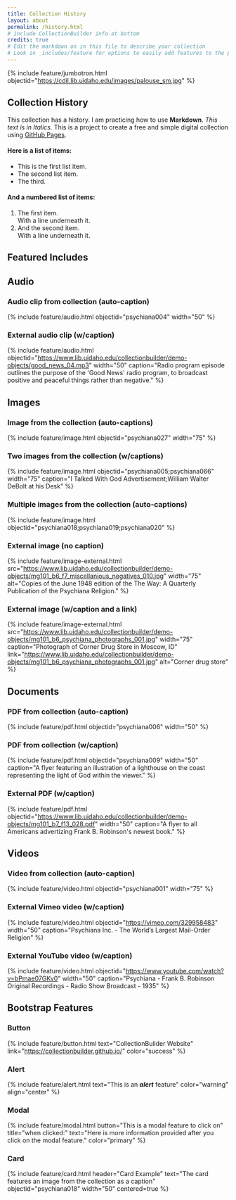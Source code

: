 ```yaml
---
title: Collection History
layout: about
permalink: /history.html
# include CollectionBuilder info at bottom
credits: true
# Edit the markdown on in this file to describe your collection
# Look in _includes/feature for options to easily add features to the page
---
```


{% include feature/jumbotron.html objectid="https://cdil.lib.uidaho.edu/images/palouse_sm.jpg" %}

## Collection History

This collection has a history. I am practicing how to use **Markdown**. _This text is in Italics._ This is a project to create a free and simple digital collection using [GitHub Pages](https://pages.github.com/).

#### Here is a list of items:

* This is the first list item.
* The second list item.
* The third.

#### And a numbered list of items:

1. The first item.  
 With a line underneath it.
2. And the second item.  
 With a line underneath it.

## Featured Includes

## Audio

### Audio clip from collection (auto-caption)

{% include feature/audio.html objectid="psychiana004" width="50" %}

### External audio clip (w/caption)

{% include feature/audio.html objectid="https://www.lib.uidaho.edu/collectionbuilder/demo-objects/good_news_04.mp3" width="50" caption="Radio program episode outlines the purpose of the 'Good News' radio program, to broadcast positive and peaceful things rather than negative." %}

## Images

### Image from the collection (auto-captions)

{% include feature/image.html objectid="psychiana027" width="75" %}

### Two images from the collection (w/captions)

{% include feature/image.html objectid="psychiana005;psychiana066" width="75" caption="I Talked With God Advertisement;William Walter DeBolt at his Desk" %}

### Multiple images from the collection (auto-captions)

{% include feature/image.html objectid="psychiana018;psychiana019;psychiana020" %}

### External image (no caption)

{% include feature/image-external.html src="https://www.lib.uidaho.edu/collectionbuilder/demo-objects/mg101_b6_f7_miscellanious_negatives_010.jpg" width="75" alt="Copies of the June 1948 edition of the The Way: A Quarterly Publication of the Psychiana Religion." %}

### External image (w/caption and a link)

{% include feature/image-external.html src="https://www.lib.uidaho.edu/collectionbuilder/demo-objects/mg101_b6_psychiana_photographs_001.jpg" width="75" caption="Photograph of Corner Drug Store in Moscow, ID" link="https://www.lib.uidaho.edu/collectionbuilder/demo-objects/mg101_b6_psychiana_photographs_001.jpg" alt="Corner drug store" %}

## Documents

### PDF from collection (auto-caption)

{% include feature/pdf.html objectid="psychiana006" width="50" %}

### PDF from collection (w/caption)

{% include feature/pdf.html objectid="psychiana009" width="50" caption="A flyer featuring an illustration of a lighthouse on the coast representing the light of God within the viewer." %}

### External PDF (w/caption)

{% include feature/pdf.html objectid="https://www.lib.uidaho.edu/collectionbuilder/demo-objects/mg101_b7_f13_028.pdf" width="50" caption="A flyer to all Americans advertizing Frank B. Robinson's newest book." %}

## Videos

### Video from collection (auto-caption)

{% include feature/video.html objectid="psychiana001" width="75" %}

### External Vimeo video (w/caption)

{% include feature/video.html objectid="https://vimeo.com/329958483" width="50" caption="Psychiana Inc. - The World’s Largest Mail-Order Religion" %}

### External YouTube video (w/caption)

{% include feature/video.html objectid="https://www.youtube.com/watch?v=bPmae07GKv0" width="50" caption="Psychiana - Frank B. Robinson Original Recordings - Radio Show Broadcast - 1935" %}

## Bootstrap Features

### Button

{% include feature/button.html text="CollectionBuilder Website" link="https://collectionbuilder.github.io/" color="success" %}

### Alert

{% include feature/alert.html text="This is an **_alert_** feature" color="warning" align="center" %}

### Modal

{% include feature/modal.html button="This is a modal feature to click on" title="when clicked:" text="Here is more information provided after you click on the modal feature." color="primary" %}

### Card

{% include feature/card.html header="Card Example" text="The card features an image from the collection as a caption" objectid="psychiana018" width="50" centered=true %}

